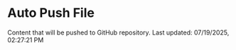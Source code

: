 # Auto Push File

Content that will be pushed to GitHub repository.
Last updated: 07/19/2025, 02:27:21 PM